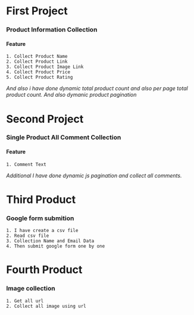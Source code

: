 
# First Project
### Product Information Collection
#### Feature
    1. Collect Product Name
    2. Collect Product Link 
    3. Collect Product Image Link
    4. Collect Product Price
    5. Collect Product Rating

*And also  i have done dynamic total product count and also per page total product 
count. And also dymanic product pagination*


# Second Project
### Single Product All Comment Collection
#### Feature
    1. Comment Text

*Additional I have done dynamic js pagination and collect all comments.* 


# Third Product
### Google form submition

    1. I have create a csv file
    2. Read csv file
    3. Collection Name and Email Data
    4. Then submit google form one by one

# Fourth Product 
### Image collection
    1. Get all url
    2. Collect all image using url


